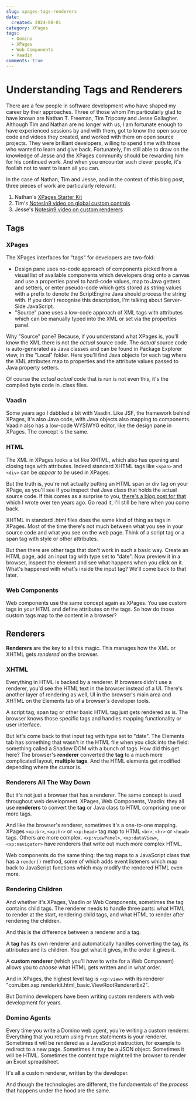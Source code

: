 ```yaml
---
slug: xpages-tags-renderers
date: 
  created: 2024-08-01
category: XPages
tags: 
  - Domino
  - XPages
  - Web Components
  - Vaadin
comments: true
---
```

# Understanding Tags and Renderers

There are a few people in software development who have shaped my career by their approaches. Three of those whom I'm particularly glad to have known are Nathan T. Freeman, Tim Tripcony and Jesse Gallagher. Although Tim and Nathan are no longer with us, I am fortunate enough to have experienced sessions by and with them, got to know the open source code and videos they created, and worked with them on open source projects. They were brilliant developers, willing to spend time with those who wanted to learn and give back. Fortunately, I'm still able to draw on the knowledge of Jesse and the XPages community should be rewarding him for his continued work. And when you encounter such clever people, it's foolish not to want to learn all you can.

<!-- more -->

In the case of Nathan, Tim and Jesse, and in the context of this blog post, three pieces of work are particularly relevant:

1. Nathan's [XPages Starter Kit](https://www.openntf.org/main.nsf/project.xsp?r=project/XSP%20Starter%20Kit)
2. Tim's [NotesIn9 video on global custom controls](https://www.youtube.com/watch?v=Y4Rn_3Bmy0M)
3. Jesse's [Notesin9 video on custom renderers](https://www.youtube.com/watch?v=cf__qwY3QVM)

## Tags

### XPages

The XPages interfaces for "tags" for developers are two-fold:

- Design pane uses no-code approach of components picked from a visual list of available components which developers drag onto a canvas and use a properties panel to hard-code values, map to Java getters and setters, or enter pseudo-code which gets stored as string values with a prefix to denote the ScriptEngine Java should process the string with. If you don't recognise this description, I'm talking about Server-Side JavaScript.
- "Source" pane uses a low-code approach of XML tags with attributes which can be manually typed into the XML or set via the properties panel.

Why "Source" pane? Because, if you understand what XPages is, you'll know the XML there is not the *actual* source code. The *actual* source code is auto-generated as Java classes and can be found in Package Explorer view, in the "Local" folder. Here you'll find Java objects for each tag where the XML attributes map to properties and the attribute values passed to Java property setters.

Of course the *actual actual* code that is run is not even this, it's the compiled byte code in .class files.

### Vaadin

Some years ago I dabbled a bit with Vaadin. Like JSF, the framework behind XPages, it's also Java code, with Java objects also mapping to components. Vaadin also has a low-code WYSIWYG editor, like the design pane in XPages. The concept is the same.

### HTML

The XML in XPages looks a lot like XHTML, which also has opening and closing tags with attributes. Indeed standard XHTML tags like `<span>` and `<div>` can be *appear to be* used in XPages.

But the truth is, you're not actually putting an HTML span or div tag on your XPage, as you'll see if you inspect that Java class that holds the actual source code. If this comes as a surprise to you, [there's a blog post for that](https://www.intec.co.uk/html-or-xpage-component/) which I wrote over ten years ago. Go read it, I'll still be here when you come back.

XHTML in standard .html files does the same kind of thing as tags in XPages. Most of the time there's not much between what you see in your source code and what you see on the web page. Think of a script tag or a span tag with style or other attributes.

But then there are other tags that don't work in such a basic way. Create an HTML page, add an input tag with type set to "date". Now preview it in a browser, inspect the element and see what happens when you click on it. What's happened with what's inside the input tag? We'll come back to that later.

### Web Components

Web components use the same concept again as XPages. You use custom tags in your HTML and define attributes on the tags. So how do those custom tags map to the content in a browser?

## Renderers

**Renderers** are the key to all this magic. This manages how the XML or XHTML gets *rendered* on the browser.

### XHTML

Everything in HTML is backed by a renderer. If browsers didn't use a renderer, you'd see the HTML text in the browser instead of a UI. There's another layer of rendering as well, UI in the browser's main area and XHTML on the Elements tab of a browser's developer tools.

A script tag, span tag or other basic HTML tag just gets rendered as is. The browser knows those specific tags and handles mapping functionality or user interface.

But let's come back to that input tag with type set to "date". The Elements tab has something that wasn't in the HTML file when you click into the field: something called a Shadow DOM with a bunch of tags. How did this get here? The browser's **renderer** converted the **tag** to a much more complicated layout, **multiple tags**. And the HTML elements get modified depending where the cursor is.

### Renderers All The Way Down

But it's not just a browser that has a renderer. The same concept is used throughout web development. XPages, Web Components, Vaadin: they all use **renderers** to convert the **tag** or Java class to HTML comprising one or more tags.

And like the browser's renderer, sometimes it's a one-to-one mapping. XPages `<xp:br>`, `<xp:hr>` or `<xp:head>` tag map to HTML `<br>`, `<hr>` or `<head>` tags. Others are more complex. `<xp:viewPanel>`, `<xp:dataView>`, `<xp:navigator>` have renderers that write out much more complex HTML.

Web components do the same thing: the tag maps to a JavaScript class that has a `render()` method, some of which adds event listeners which map back to JavaScript functions which may modify the rendered HTML even more.

### Rendering Children

And whether it's XPages, Vaadin or Web Components, sometimes the tag contains child tags. The renderer needs to handle three parts: what HTML to render at the start, rendering child tags, and what HTML to render after rendering the children.

And this is the difference between a renderer and a tag.

A **tag** has its own renderer and automatically handles converting the tag, its attributes and its children. You get what it gives, in the order it gives it.

A **custom renderer** (which you'll *have* to write for a Web Component) allows you to *choose* what HTML gets written and in what order.

And in XPages, the highest level tag is `<xp:view>` with its renderer "com.ibm.xsp.renderkit.html_basic.ViewRootRendererEx2".

But Domino developers have been writing custom renderers with web development for years.

### Domino Agents

Every time you write a Domino web agent, you're writing a custom renderer. Everything that you return using `Print` statements is your renderer. Sometimes it will be rendered as a JavaScript instruction, for example to redirect to a new page. Sometimes it may be a JSON object. Sometimes it will be HTML. Sometimes the content type might tell the browser to render an Excel spreadsheet.

It's all a custom renderer, written by the developer.

And though the technologies are different, the fundamentals of the *process* that happens under the hood are the same.
